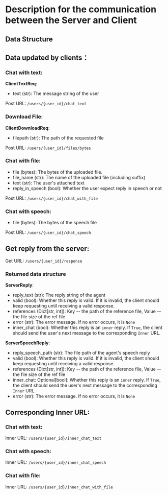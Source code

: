 # Description for the communication between the Server and Client

## Data Structure

## Data updated by clients：

### Chat with text:
**ClientTextReq**:
- text (str): The message string of the user

Post URL: `/users/{user_id}/chat_text`

### Download File:
**ClientDownloadReq**:
- filepath (str): The path of the requested file

Post URL: `/users/{user_id}/files/bytes`

### Chat with file:
- file (bytes): The bytes of the uploaded file.
- file_name (str): The name of the uploaded file (including suffix)
- text (str): The user's attached text
- reply_in_speech (bool): Whether the user expect reply in speech or not

Post URL: `/users/{user_id}/chat_with_file`

### Chat with speech:
- file (bytes): The bytes of the speech file

Post URL: `/users/{user_id}/chat_speech`

## Get reply from the server:
Get URL: `/users/{user_id}/response`

### Returned data structure
**ServerReply**:
- reply_text (str): The reply string of the agent
- valid (bool): Whether this reply is valid. If it is invalid, the client should keep requesting until receiving a valid response.
- references (Dict[str, int]): Key -- the path of the reference file, Value -- the file size of the ref file
- error (str): The error message. If no error occurs, it is `None`
- inner_chat (bool): Whether this reply is an `inner` reply. If `True`, the client should send the user's next message to
the corresponding `Inner` URL.

**ServerSpeechReply**:
- reply_speech_path (str): The file path of the agent's speech reply
- valid (bool):  Whether this reply is valid. If it is invalid, the client should keep requesting until receiving a valid response.
- references (Dict[str, int]): Key -- the path of the reference file, Value -- the file size of the ref file
- inner_chat: Optional[bool]: Whether this reply is an `inner` reply. If `True`, the client should send the user's next message to
the corresponding `Inner` URL.
- error (str): The error message. If no error occurs, it is `None`

## Corresponding Inner URL:

### Chat with text:
Inner URL: `/users/{user_id}/inner_chat_text`

### Chat with speech:
Inner URL: `/users/{user_id}/inner_chat_speech`

### Chat with file:
Inner URL: `/users/{user_id}/inner_chat_with_file`